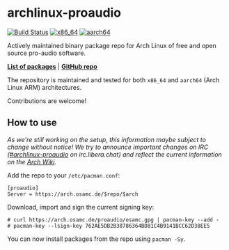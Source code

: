 # archlinux-proaudio
[![Build Status](https://ci.cbix.de/api/badges/osam-cologne/archlinux-proaudio/status.svg)](https://ci.cbix.de/osam-cologne/archlinux-proaudio)
[![x86\_64](https://arch.osamc.de/proaudio/x86_64/badge-count.svg)](https://arch.osamc.de/#packages)
[![aarch64](https://arch.osamc.de/proaudio/aarch64/badge-count.svg)](https://arch.osamc.de/#packages)

Actively maintained binary package repo for Arch Linux of free and open source pro-audio software.

[**List of packages**](https://arch.osamc.de/#packages) | [**GitHub repo**](https://github.com/osam-cologne/archlinux-proaudio/)

The repository is maintained and tested for both `x86_64` and `aarch64` (Arch Linux ARM) architectures.

Contributions are welcome!

## How to use
_As we're still working on the setup, this information maybe subject to change without notice!
We try to announce important changes on IRC ([#archlinux-proaudio](https://web.libera.chat/#archlinux-proaudio) on irc.libera.chat)
and reflect the current information on the [Arch Wiki](https://wiki.archlinux.org/title/Unofficial_user_repositories)._

Add the repo to your `/etc/pacman.conf`:
```
[proaudio]
Server = https://arch.osamc.de/$repo/$arch
```
Download, import and sign the current signing key:
```
# curl https://arch.osamc.de/proaudio/osamc.gpg | pacman-key --add -
# pacman-key --lsign-key 762AE5DB2B38786364BD81C4B9141BCC62D38EE5
```
You can now install packages from the repo using `pacman -Sy`.
